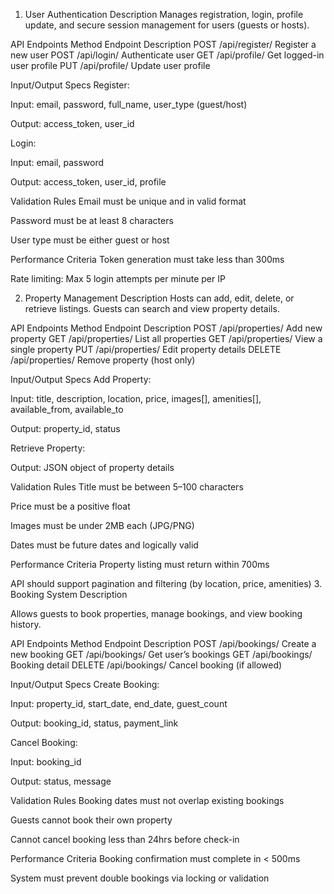 

 1. User Authentication
Description
Manages registration, login, profile update, and secure session management for users (guests or hosts).

API Endpoints
Method	Endpoint	Description
POST	/api/register/	Register a new user
POST	/api/login/	Authenticate user
GET	/api/profile/	Get logged-in user profile
PUT	/api/profile/	Update user profile

Input/Output Specs
Register:

Input: email, password, full_name, user_type (guest/host)

Output: access_token, user_id

Login:

Input: email, password

Output: access_token, user_id, profile

Validation Rules
Email must be unique and in valid format

Password must be at least 8 characters

User type must be either guest or host

Performance Criteria
Token generation must take less than 300ms

Rate limiting: Max 5 login attempts per minute per IP

 2. Property Management
Description
Hosts can add, edit, delete, or retrieve listings. Guests can search and view property details.

API Endpoints
Method	Endpoint	Description
POST	/api/properties/	Add new property
GET	/api/properties/	List all properties
GET	/api/properties/<id>	View a single property
PUT	/api/properties/<id>	Edit property details
DELETE	/api/properties/<id>	Remove property (host only)

Input/Output Specs
Add Property:

Input: title, description, location, price, images[], amenities[], available_from, available_to

Output: property_id, status

Retrieve Property:

Output: JSON object of property details

Validation Rules
Title must be between 5–100 characters

Price must be a positive float

Images must be under 2MB each (JPG/PNG)

Dates must be future dates and logically valid

Performance Criteria
Property listing must return within 700ms

API should support pagination and filtering (by location, price, amenities) 
3. Booking System Description

Allows guests to book properties, manage bookings, and view booking history.

API Endpoints
Method	Endpoint	Description
POST	/api/bookings/	Create a new booking
GET	/api/bookings/	Get user’s bookings
GET	/api/bookings/<id>	Booking detail
DELETE	/api/bookings/<id>	Cancel booking (if allowed)

Input/Output Specs
Create Booking:

Input: property_id, start_date, end_date, guest_count

Output: booking_id, status, payment_link

Cancel Booking:

Input: booking_id

Output: status, message

Validation Rules
Booking dates must not overlap existing bookings

Guests cannot book their own property

Cannot cancel booking less than 24hrs before check-in

Performance Criteria
Booking confirmation must complete in < 500ms

System must prevent double bookings via locking or validation
